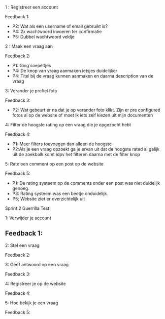1 : Registreer een account

Feedback 1: 

- P2: Wat als een username of email gebruikt is? 
- P4: 2x wachtwoord invoeren ter confirmatie 
- P5: Dubbel wachtwoord veldje

2 : Maak een vraag aan

Feedback 2: 

- P1: Ging soepeltjes
- P4: De knop van vraag aanmaken ietsjes duidelijker
- P4: Titel bij de vraag kunnen aanmaken en daarna description van de vraag

3: Verander je profiel foto 

Feedback 3:  

- P2: Wat gebeurt er na dat je op verander foto klikt. Zijn er pre configured fotos al op de website of moet ik iets zelf kiezen uit mijn documenten

4: Filter de hoogste rating op een vraag die je opgezocht hebt

Feedback 4: 

- P1: Meer filters toevoegen dan alleen de hoogste 
- P2:Als je een vraag opzoekt ga je ervan uit dat de hoogste rated al gelijk uit de zoekbalk komt idpv het filteren daarna met de filter knop

5: Rate een comment op een post op de website
	
Feedback 5:  

- P1: De rating systeem op de comments onder een post was niet duidelijk genoeg. 
- P3: Rating systeem was een beetje onduidelijk. 
- P5; Website ziet er overzichtelijk uit

Sprint 2 Guerrilla Test:

1: Verwijder je account

Feedback 1:
- 

2: Stel een vraag

Feedback 2:

3: Geef antwoord op een vraag

Feedback 3:

4: Registreer je op de website

Feedback 4:

5: Hoe bekijk je een vraag

Feedback 5:

